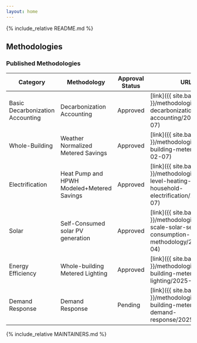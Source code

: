 ```yaml
---
layout: home
---
```


{% include_relative README.md %}

## Methodologies

### Published Methodologies

| Category           | Methodology                                      | Approval Status | URL |
| ------------------ | ------------------------------------------------ | ------------  | ------------ |
| Basic Decarbonization Accounting  | Decarbonization Accounting        | Approved  | [link]({{ site.baseurl }}/methodologies/basic-decarbonization-accounting/2025-02-07) |
| Whole-Building     | Weather Normalized Metered Savings               | Approved  | [link]({{ site.baseurl }}/methodologies/whole-building-metered/2025-02-07) |
| Electrification    | Heat Pump and HPWH Modeled+Metered Savings       | Approved | [link]({{ site.baseurl }}/methodologies/device-level-heating-household-electrification/2025-02-07) |
| Solar              | Self-Consumed solar PV generation                | Approved | [link]({{ site.baseurl }}/methodologies/small-scale-solar-self-consumption-methodology/2024-11-04) |
| Energy Efficiency  | Whole-building Metered Lighting                  | Approved  | [link]({{ site.baseurl }}/methodologies/whole-building-metered-lighting/2025-02-07) |
| Demand Response    | Demand Response                                  | Pending  | [link]({{ site.baseurl }}/methodologies/whole-building-metered-demand-response/2025-03-03) |

{% include_relative MAINTAINERS.md %}
